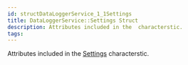```yaml
---
id: structDataLoggerService_1_1Settings
title: DataLoggerService::Settings Struct
description: Attributes included in the  characterstic.
tags:
---
```

Attributes included in the <a href="structDataLoggerService_1_1Settings">Settings</a> characterstic.
